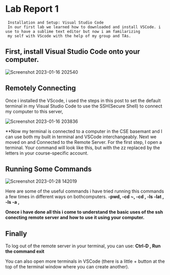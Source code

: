  # Lab Report 1
     Installation and Setup: Visual Studio Code
     In our first lab we learned how to downloaded and install VSCode. i use to have a sublime text editor but now i am familarizing 
     my self with VScode with the help of my group and TAs.

## First, install Visual Studio Code onto your computer.

![Screenshot 2023-01-16 202540](https://user-images.githubusercontent.com/122564368/212809822-ecbb8ebb-2fa6-4497-819c-2f329d976508.png)


  ## **Remotely Connecting**
 Once i installed the VScode, i used the steps in this post to set the default terminal in my Visual Studio Code 
 to use the SSH(Secure Shell) to connect my computer to this server, 

![Screenshot 2023-01-16 203836](https://user-images.githubusercontent.com/122564368/212811306-b32ad445-ab5c-43ad-8af2-f3aed4c1f8f6.png)

**Now my terminal is connected to a computer in the CSE basemant and I can use both my built in terminal and VSCode interchangeably. Next we moved on and Connected to the Remote Server. For the first step, I open a terminal. Your command will look like this, but with the zz replaced by the letters in your course-specific account. 


  ## **Running Some Commands**
  
![Screenshot 2023-01-28 142019](https://user-images.githubusercontent.com/122564368/215294754-338fb186-c5c6-4f64-83d9-176afc2d760f.png)


Here are some of the useful commands i have tried running this commands a few times in different ways on bothcomputers. 
**-pwd,
-cd ~, 
-cd , 
-ls -lat ,
-ls -a ,**


**Onece i have done all this i come to understand the basic uses of the ssh conecting remote server and how to use it using your computer.**

## Finally
To log out of the remote server in your terminal, you can use:
**Ctrl-D ,
Run the command exit**

You can also open more terminals in VSCode (there is a little + button at the top of the terminal window where you can create another).

